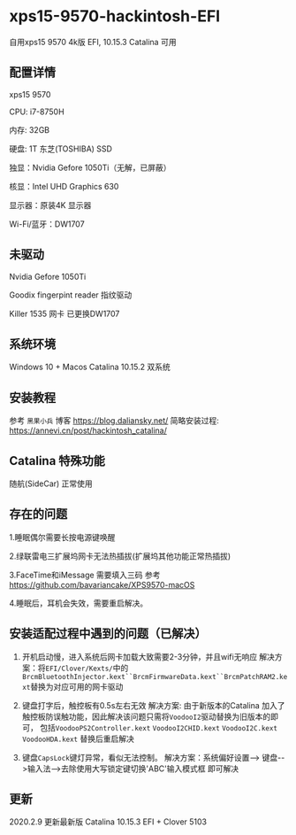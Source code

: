# xps15-9570-hackintosh-EFI
自用xps15 9570 4k版 EFI, 10.15.3 Catalina 可用

## 配置详情
xps15 9570

CPU: i7-8750H

内存: 32GB

硬盘: 1T 东芝(TOSHIBA) SSD

独显：Nvidia Gefore 1050Ti（无解，已屏蔽）

核显：Intel UHD Graphics 630

显示器：原装4K 显示器

Wi-Fi/蓝牙：DW1707


## 未驱动
Nvidia Gefore 1050Ti

Goodix fingerpint reader 指纹驱动

Killer 1535 网卡 已更换DW1707


## 系统环境
Windows 10 + Macos Catalina 10.15.2 双系统


## 安装教程
参考 `黑果小兵` 博客 https://blog.daliansky.net/
简略安装过程: https://annevi.cn/post/hackintosh_catalina/

## Catalina 特殊功能
随航(SideCar) 正常使用

## 存在的问题
1.睡眠偶尔需要长按电源键唤醒

2.绿联雷电三扩展坞网卡无法热插拔(扩展坞其他功能正常热插拔)

3.FaceTime和iMessage 需要填入三码 参考 https://github.com/bavariancake/XPS9570-macOS

4.睡眠后，耳机会失效，需要重启解决。

## 安装适配过程中遇到的问题（已解决）
1. 开机启动慢，进入系统后网卡加载大致需要2-3分钟，并且wifi无响应
解决方案：将`EFI/Clover/Kexts/`中的`BrcmBluetoothInjector.kext``BrcmFirmwareData.kext``BrcmPatchRAM2.kext`替换为对应可用的网卡驱动

2. 键盘打字后，触控板有0.5s左右无效
解决方案: 由于新版本的Catalina 加入了触控板防误触功能，因此解决该问题只需将`VoodooI2`驱动替换为旧版本的即可，
包括`VoodooPS2Controller.kext` `VoodooI2CHID.kext` `VoodooI2C.kext` `VoodooHDA.kext` 替换后重启解决

3. 键盘`CapsLock`键灯异常，看似无法控制。
解决方案：系统偏好设置--> 键盘-->输入法-->去除使用大写锁定键切换'ABC'输入模式框 即可解决

## 更新
2020.2.9 更新最新版 Catalina 10.15.3 EFI + Clover 5103
